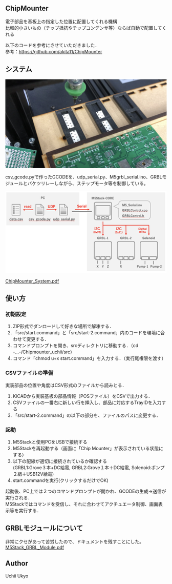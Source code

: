 ## ChipMounter
電子部品を基板上の指定した位置に配置してくれる機構  
比較的小さいもの（チップ抵抗やチップコンデンサ等）ならば自動で配置してくれる  
  
以下のコードを参考にさせていただきました．  
参考：https://github.com/akita11/ChipMounter  
  
## システム
<img src="https://github.com/uchii01ukyo/ChipMounter_uchii/blob/master/doc/Picture.png" width="700px">
  
csv_gcode.pyで作ったGCODEを、udp_serial.py、M5grbl_serial.ino、GRBLモジュールとバケツリレーしながら、ステップモータ等を制御している。  
  
<img src="https://github.com/uchii01ukyo/ChipMounter_uchii/blob/master/doc/System.png" width="700px">
  
[ChipMounter_System.pdf](https://github.com/uchii01ukyo/ChipMounter_uchii/blob/master/doc/ChipMounter%20System.pdf)
  
## 使い方
### 初期設定
1. ZIP形式でダンロードして好きな場所で解凍する．   
2. 「src/start.command」と「src/start-2.command」内のコードを環境に合わせて変更する．  
3. コマンドプロンプトを開き、srcディレクトリに移動する．（cd -...-/Chipmounter_uchii/src）  
4. コマンド「chmod u+x start.command」を入力する．（実行尾権限を渡す）  
  
### CSVファイルの準備
実装部品の位置や角度はCSV形式のファイルから読みとる．  
1. KiCADから実装基板の部品情報（POSファイル）をCSVで出力する．  
2. CSVファイルの一番右に新しい行を挿入し、部品に対応するTrayIDを入力する  
3. 「src/start-2.command」の以下の部分を、ファイルのパスに変更する．  
  
### 起動
1. M5Stackと使用PCをUSBで接続する  
2. M5Stackを再起動する（画面に「Chip Mounter」が表示されている状態にする）  
3. 以下の配線が適切に接続されているか確認する  
  (GRBL1:Grove３本+DC給電, GRBL2:Grove１本＋DC給電, Solenoid:ポンプ２組＋USB12V給電)  
4. start.commandを実行(クリックするだけでOK)  
  
起動後、PC上では２つのコマンドプロンプトが開かれ、GCODEの生成->送信が実行される．  
M5Stackではコマンドを受信し、それに合わせてアクチュエータ制御、画面表示等を実行する．  
  
## GRBLモジュールについて
非常にクセがあって苦労したので、ドキュメントを残すことにした。  
[M5Stack_GRBL_Module.pdf](https://github.com/uchii01ukyo/ChipMounter_uchii/blob/master/doc/M5Stack%20GRBL%20Module.pdf)
  
  
## Author
Uchii Ukyo  
